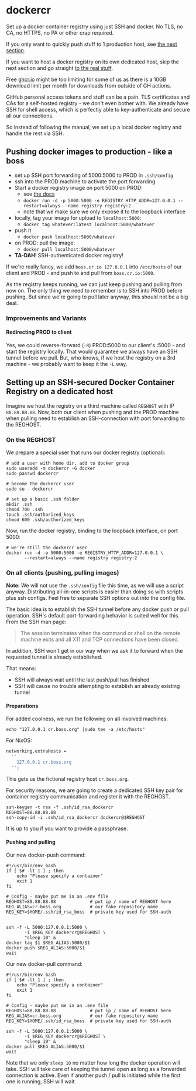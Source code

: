 # dockercr

Set up a docker container registry using just SSH and docker. No TLS, no CA, no
HTTPS, no PA or other crap required.

If you only want to quickly push stuff to 1 production host, see [the next
section](#pushing-docker-images-to-production---like-a-boss).

If you want to host a docker registry on its own dedicated host, skip the next
section and go straight [to the real
stuff](#setting-up-an-ssh-secured-docker-container-registry-on-a-dedicated-host).

Free [ghcr.io](https://ghcr.io) might be too limiting for some of us as there is
a 10GB download limit per month for downloads from outside of GH actions.

GitHub personal access tokens and stuff can be a pain. TLS certificates and CAs
for a self-hosted registry - we don't even bother with. We already have SSH for
shell access, which is perfectly able to key-authenticate and secure all our
connections.

So instead of following the manual, we set up a local docker registry and handle
the rest via SSH.

## Pushing docker images to production - like a boss

- set up SSH port forwarding of 5000:5000 to PROD in `.ssh/config`
- ssh into the PROD machine to activate the port forwarding
- Start a docker registry image on port 5000 on PROD:
  - see [the docs](https://docs.docker.com/registry/deploying)
  - `docker run -d -p 5000:5000 -e REGISTRY_HTTP_ADDR=127.0.0.1 --restart=always --name registry registry:2`
  - note that we make sure we only expose it to the loopback interface
- locally, tag your image for upload to `localhost:5000`:
  - `docker tag whatever:latest localhost:5000/whatever`
- push it
  - `docker push localhost:5000/whatever`
- on PROD: pull the image:
  - `docker pull localhost:5000/whatever`
- **TA-DAH**! SSH-authenticated docker registry!

If we're really fancy, we add `boss.cr.io 127.0.0.1` into `/etc/hosts` of our
client and PROD - and push to and pull from `boss.cr.io:5000`.

As the registry keeps running, we can just keep pushing and pulling from now on.
The only thing we need to remember is to SSH into PROD before pushing. But since
we're going to pull later anyway, this should not be a big deal.

### Improvements and Variants

#### Redirecting PROD to client

Yes, we could reverse-forward (`-R`) PROD:5000 to our client's :5000 - and start
the registry locally. That would guarantee we always have an SSH tunnel before
we pull. But, who knows, if we host the registry on a 3rd machine - we probably
want to keep it the `-L` way.

## Setting up an SSH-secured Docker Container Registry on a dedicated host

Imagine we host the registry on a third machine called `REGHOST` with IP
`88.88.88.88`. Now, both our client when pushing and the PROD machine when
pulling need to establish an SSH-connection with port forwarding to the REGHOST.

### On the REGHOST

We prepare a special user that runs our docker registry (optional):

```shell
# add a user with home dir, add to docker group
sudo useradd -m dockercr -G docker
sudo passwd dockercr

# become the dockercr user
sudo su - dockercr

# set up a basic .ssh folder
mkdir .ssh
chmod 700 .ssh
touch .ssh/authorized_keys
chmod 600 .ssh/authorized_keys
```

Now, run the docker registry, binding to the loopback interface, on port 5000:

```shell
# we're still the dockercr user
docker run -d -p 5000:5000 -e REGISTRY_HTTP_ADDR=127.0.0.1 \
       --restart=always --name registry registry:2
```

### On all clients (pushing, pulling images)

**Note:** We will not use the `.ssh/config` file this time, as we will use a
script anyway. Distributing all-in-one scripts is easier than doing so with
scripts plus ssh configs. Feel free to separate SSH options out into the config
file.

The basic idea is to establish the SSH tunnel before any docker push or pull
operation. SSH's default port-forwarding behavior is suited well for this. From
the SSH man page:

> The session terminates when the command or shell on the remote machine exits
> and all X11 and TCP connections have been closed.

In addition, SSH won't get in our way when we ask it to forward when the
requested tunnel is already established.

That means:

- SSH will always wait until the last push/pull has finished
- SSH will cause no trouble attempting to establish an already existing tunnel

#### Preparations

For added coolness, we run the following on all involved machines:

```shell
echo "127.0.0.1 cr.boss.org" |sudo tee -a /etc/hosts"
```

For NixOS:

```nix
networking.extraHosts =
  ''
    127.0.0.1 cr.boss.org
  '';
```

This gets us the fictional registry host `cr.boss.org`.

For security reasons, we are going to create a dedicated SSH key pair for
container registry communication and register it with the REGHOST.

```shell
ssh-keygen -t rsa -f .ssh/id_rsa_dockercr
REGHOST=88.88.88.88
ssh-copy-id -i .ssh/id_rsa_dockercr dockercr@$REGHOST
```

It is up to you if you want to provide a passphrase.

#### Pushing and pulling

Our new docker-push command:

```shell
#!/usr/bin/env bash
if [ $# -lt 1 ] ; then
    echo "Please specify a container"
    exit 1
fi

# Config - maybe put me in an .env file
REGHOST=88.88.88.88             # put ip / name of REGHOST here
REG_ALIAS=cr.boss.org           # our fake repository name
REG_KEY=$HOME/.ssh/id_rsa_boss  # private key used for SSH-auth


ssh -f -L 5000:127.0.0.1:5000 \
       -i $REG_KEY dockercr@$REGHOST \
       "sleep 10" &
docker tag $1 $REG_ALIAS:5000/$1
docker push $REG_ALIAS:5000/$1
wait
```

Our new docker-pull command:

```shell
#!/usr/bin/env bash
if [ $# -lt 1 ] ; then
    echo "Please specify a container"
    exit 1
fi

# Config - maybe put me in an .env file
REGHOST=88.88.88.88             # put ip / name of REGHOST here
REG_ALIAS=cr.boss.org           # our fake repository name
REG_KEY=$HOME/.ssh/id_rsa_boss  # private key used for SSH-auth

ssh -f -L 5000:127.0.0.1:5000 \
       -i $REG_KEY dockercr@$REGHOST \
       "sleep 10" &
docker pull $REG_ALIAS:5000/$1
wait
```

Note that we only `sleep 10` no matter how long the docker operation will take.
SSH will take care of keeping the tunnel open as long as a forwarded connection
is active. Even if another push / pull is initiated while the first one is
running, SSH will wait.
